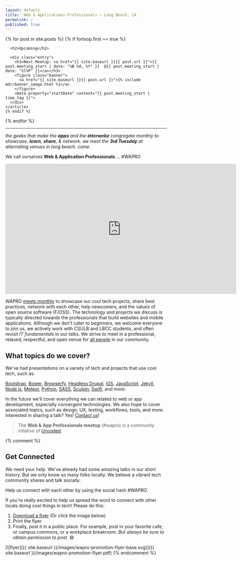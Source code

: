 ```yaml
---
layout: default
title:  Web & Applications Professionals – Long Beach, CA
permalink: /
published: true
---
```


<div class="posts">
  {% for post in site.posts %}
    {% if forloop.first == true %}
    <article class="post">

      <h2>Upcoming</h2>

      <div class="entry">
        <h3>Next Meetup: <a href="{{ site.baseurl }}{{ post.url }}">{{ post.meeting_start | date: "%B %d, %Y" }}  @{{ post.meeting_start | date: "%l%P" }}</a></h3>
        <figure class="banner">
          <a href="{{ site.baseurl }}{{ post.url }}">{% include mdr/banner_image.html %}</a>
        </figure>
        <meta property="startDate" content="{{ post.meeting_start | time_tag }}">
      </div>
    </article>
    {% endif %}
  {% endfor %}
</div>


---

_the geeks that make the **apps** and the **interwebz** congregate monthly to
showcase, **learn**, **share**, & network. we meet the **3rd Tuesday** at
alternating venues in long beach. come._

We call ourselves **Web & Application Professionals** ... #WAPRO

<iframe width="720" height="405" src="https://www.youtube.com/embed/4vW2bO6b2kg" frameborder="0" allowfullscreen></iframe>

WAPRO [meets monthly](/meetups/) to showcase our cool tech projects, share best practices, network with each other, help newcomers, and the values of open source software (F/OSS).  The technology and projects we discuss is typically directed towards the professionals that build websites and mobile applications.  Although we don't cater to beginners, we welcome everyone to join us, we actively work with CSULB and LBCC students, and often revisit _IT fundamentals_ in our talks.  We strive to meet in a professional, relaxed, respectful, and open venue for [all people](https://github.com/uncodedlb/uncoded-policies/blob/master/UCC.md) in our community.

## What topics do we cover?

We've had presentations on a variety of tech and projects that use cool tech, such as:  

[Bootstrap](http://getbootstrap.com/),
[Bower](http://bower.io),
[Browserfy](http://browserify.org/),
[Headless Drupal](https://github.com/davidhwang/horseman),
[iOS](https://developer.apple.com/ios/),
[JavaScript](https://developer.mozilla.org/en-US/docs/Web/JavaScript/New_in_JavaScript),
[Jekyll](http://jekyllrb.com),
[Node.js](http://nodejs.org),
[Meteor](https://www.meteor.com/),
[Python](https://www.python.org/),
[SASS](http://sass-lang.com/),
[Sculpin](http://sculpin.io),
[Swift](https://developer.apple.com/swift/),
and more.

In the future we'll cover everything we can related to web or app development, especially convergent technologies.  We also hope to cover associated topics, such as design, UX, testing, workflows, tools, and more. Interested in sharing a talk? Yes! [Contact us](/about/)!

>  The __Web & App Professionals meetup__ (#wapro) is a community intiative of [Uncoded](http://uncoded.org).  

{% comment %}
## Get Connected

We need your help. We've already had some amazing talks in our short history.  But we only know so many folks locally.  We believe a vibrant tech community shares and talk socially.  

Help us connect with each other by using the social hash *#WAPRO*.  

If you're really excited to help us spread the word to connect with other locals doing cool things in tech! Please do this:

1. [Download a flyer](/images/wapro-promotion-flyer.pdf) (Or click the image below)
2. Print the flyer
3. Finally, post it in a public place.  For example, post in your favorite cafe, or campus commons, or a workplace breakroom.  _But always be sure to obtain permission to post._  😄

[![flyer]({{ site.baseurl }}/images/wapro-promotion-flyer-base.svg)]({{ site.baseurl }}/images/wapro-promotion-flyer.pdf)
{% endcomment %}
